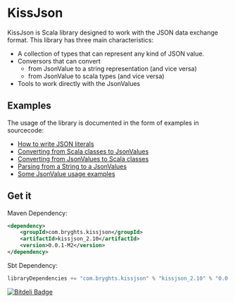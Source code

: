 KissJson
========

KissJson is Scala library designed to work with the JSON data exchange format. This library has three main characteristics:

* A collection of types that can represent any kind of JSON value.
* Conversors that can convert
    * from JsonValue to a string representation (and vice versa)
    * from JsonValue to scala types (and vice versa)
* Tools to work directly with the JsonValues

Examples
--------

The usage of the library is documented in the form of examples in sourcecode:

* [How to write JSON literals](https://github.com/marcesquerra/KissJson/blob/master/samples/bright/samples/JsonLiteral.scala)
* [Converting from Scala classes to JsonValues](https://github.com/marcesquerra/KissJson/blob/master/samples/bright/samples/JsonEncoder.scala)
* [Converting from JsonValues to Scala classes](https://github.com/marcesquerra/KissJson/blob/master/samples/bright/samples/JsonDecoder.scala)
* [Parsing from a String to a JsonValues](https://github.com/marcesquerra/KissJson/blob/master/samples/bright/samples/JsonParser.scala)
* [Some JsonValue usage examples](https://github.com/marcesquerra/KissJson/blob/master/samples/bright/samples/JsonUsage.scala)


Get it
------

Maven Dependency:

```xml
<dependency>
    <groupId>com.bryghts.kissjson</groupId>
    <artifactId>kissjson_2.10</artifactId>
    <version>0.0.1-M2</version>
</dependency>
```

Sbt Dependency:

```scala
libraryDependencies += "com.bryghts.kissjson" % "kissjson_2.10" % "0.0.1-M2"
```

[![Bitdeli Badge](https://d2weczhvl823v0.cloudfront.net/marcesquerra/kissjson/trend.png)](https://bitdeli.com/free "Bitdeli Badge")

<script type="text/javascript">

  var _gaq = _gaq || [];
  _gaq.push(['_setAccount', 'UA-31897016-1']);
  _gaq.push(['_trackPageview']);

  (function() {
    var ga = document.createElement('script'); ga.type = 'text/javascript'; ga.async = true;
    ga.src = ('https:' == document.location.protocol ? 'https://ssl' : 'http://www') + '.google-analytics.com/ga.js';
    var s = document.getElementsByTagName('script')[0]; s.parentNode.insertBefore(ga, s);
  })();

</script>
